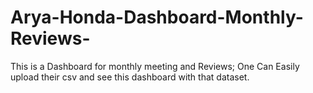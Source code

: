 # Arya-Honda-Dashboard-Monthly-Reviews-
This is a Dashboard for monthly meeting and Reviews; One Can Easily upload their csv and see this dashboard with that dataset.
